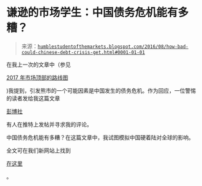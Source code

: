 <!--yml

分类：未分类

日期：2024-05-18 03:02:36

-->

# 谦逊的市场学生：中国债务危机能有多糟？

> 来源：[`humblestudentofthemarkets.blogspot.com/2016/08/how-bad-could-chinese-debt-crisis-get.html#0001-01-01`](https://humblestudentofthemarkets.blogspot.com/2016/08/how-bad-could-chinese-debt-crisis-get.html#0001-01-01)

在我上一次的文章中（参见

[2017 年市场顶部的路线图](https://humblestudentofthemarkets.com/2016/08/27/the-roadmap-to-a-2017-market-top/)

)我提到，引发熊市的一个可能因素是中国发生的债务危机。作为回应，一位警惕的读者发给我这篇文章

[彭博社](https://twitter.com/business/status/770147991097372672)

有人在推特上发帖并寻求我的评论。

中国债务危机能有多糟？在这篇文章中，我试图模拟中国硬着陆对全球的影响。

全文可在我们新网站上找到

[在这里](https://humblestudentofthemarkets.com/2016/08/29/bad-chinese-banking-crisis-get/)

。

